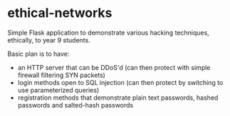 # ethical-networks
Simple Flask application to demonstrate various hacking techniques, ethically, to year 9 students.

Basic plan is to have:

- an HTTP server that can be DDoS'd (can then protect with simple firewall filtering SYN packets)
- login methods open to SQL injection (can then protect by switching to use parameterized queries)
- registration methods that demonstrate plain text passwords, hashed passwords and salted-hash passwords
